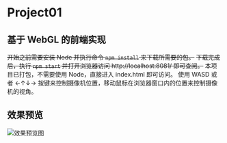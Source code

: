 # Project01

## 基于 WebGL 的前端实现

~~开始之前需要安装 Node 并执行命令 `npm install` 来下载所需要的包。~~
~~下载完成后，执行 `npm start` 并打开浏览器访问 http://localhost:8081/ 即可查阅。~~
本项目已打包，不需要使用 Node，直接进入 index.html 即可访问。
使用 WASD 或者 ←↑↓→ 按键来控制摄像机位置，移动鼠标在浏览器窗口内的位置来控制摄像机的视角。

## 效果预览

![效果预览图]("example.jpg")
